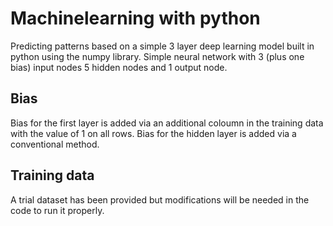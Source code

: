 # Machinelearning with python
Predicting patterns based on a simple 3 layer deep learning model built in python using the numpy library.
Simple neural network with 3 (plus one bias) input nodes 5 hidden nodes and 1 output node.
## Bias
Bias for the first layer is added via an additional coloumn in the training data with the value of 1 on all rows.
Bias for the hidden layer is added via a conventional method.
## Training data
A trial dataset has been provided but modifications will be needed in the code to run it properly. 